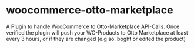 # woocommerce-otto-marketplace
A Plugin to handle WooCommerce to Otto-Marketplace API-Calls. Once verified the plugin will push your WC-Products to Otto Marketplace at least every 3 hours, or if they are changed (e.g so. boght or edited the product)
